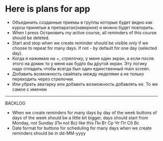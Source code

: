 # Here is plans for app
* Объединить созданные приемы в группы которые будет видно как курсы принятые в препаратах(наверное) и можно будет повторить.
* When I press Остановить my active course, all reminders of this course should be deleted.
* Start and stop when we create reminder should be visible only if we choose to repeat for many days. If not - by default for one day (selected day).  
* Когда я нажимаю на +, стрелочку, у меня один экран, а если после этого на домик то у меня как будто бы другой экран. Эту логику надо отладить чтобы всегда был один единственный main screen. 
* Добавить возможность свайпать между неделями а не только переходить через стрелочки. 
* Или убрать аватарку или добавить возможность добавлять ее. То же самое с именем

__________
BACKLOG
* When we create reminders for many days by day of the week buttons of days of the week should be a little bit bigger, days should start from Monday, not Sunday (Пн not Вс) like this Пн Вт Ср Чт Пт Сб Вс
* Date format for buttons for scheduling for many days when we create reminders should be in dd-MM-yyyy